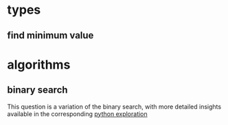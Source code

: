 # types
## find minimum value

# algorithms
## binary search
This question is a variation of the binary search, with more detailed insights available in the corresponding [python exploration](https://github.com/liushuyu6666/Algorithm_Exploration_Python/blob/master/src/Binary_Search/readme.md)